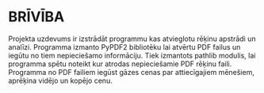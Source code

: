 # BRĪVĪBA
Projekta uzdevums ir izstrādāt programmu kas atvieglotu rēķinu apstrādi un analīzi.
Programma izmanto PyPDF2 bibliotēku lai atvērtu PDF failus un iegūtu no tiem nepieciešamo informāciju.
Tiek izmantots pathlib modulis, lai programma spētu noteikt kur atrodas nepieciešamie PDF rēķinu faili.
Programma no PDF failiem iegūst gāzes cenas par attiecīgajiem mēnešiem, aprēķina vidējo un kopējo cenu.
